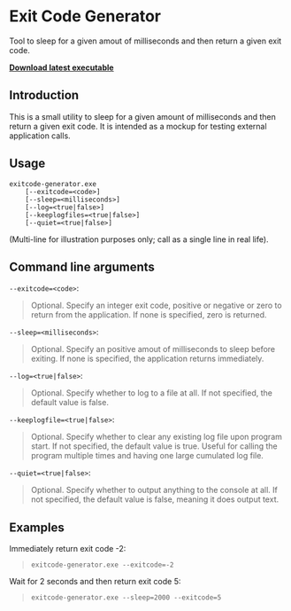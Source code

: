 # Exit Code Generator

Tool to sleep for a given amout of milliseconds and then return a given exit code.

**[Download latest executable](https://github.com/UweKeim/ExitCodeGenerator/releases/download/v1.0.0.0/exitcode-generator.exe)**

## Introduction

This is a small utility to sleep for a given amount of milliseconds and then return a given exit code. It is intended as a mockup for testing external application calls.

## Usage

	exitcode-generator.exe 
	    [--exitcode=<code>] 
	    [--sleep=<milliseconds>] 
	    [--log=<true|false>] 
	    [--keeplogfiles=<true|false>] 
	    [--quiet=<true|false>]

(Multi-line for illustration purposes only; call as a single line in real life).

## Command line arguments

`--exitcode=<code>`:
> Optional. Specify an integer exit code, positive or negative or zero to
> return from the application. If none is specified, zero is returned.

`--sleep=<milliseconds>`:
> Optional. Specify an positive amout of milliseconds to sleep before exiting.
> If none is specified, the application returns immediately.

`--log=<true|false>`:
> Optional. Specify whether to log to a file at all.
> If not specified, the default value is false.

`--keeplogfile=<true|false>`:
> Optional. Specify whether to clear any existing log file upon program start.
> If not specified, the default value is true. Useful for calling the program
> multiple times and having one large cumulated log file.

`--quiet=<true|false>`:
> Optional. Specify whether to output anything to the console at all.
> If not specified, the default value is false, meaning it does output text.

## Examples

Immediately return exit code -2:

>     exitcode-generator.exe --exitcode=-2

Wait for 2 seconds and then return exit code 5:

>     exitcode-generator.exe --sleep=2000 --exitcode=5

